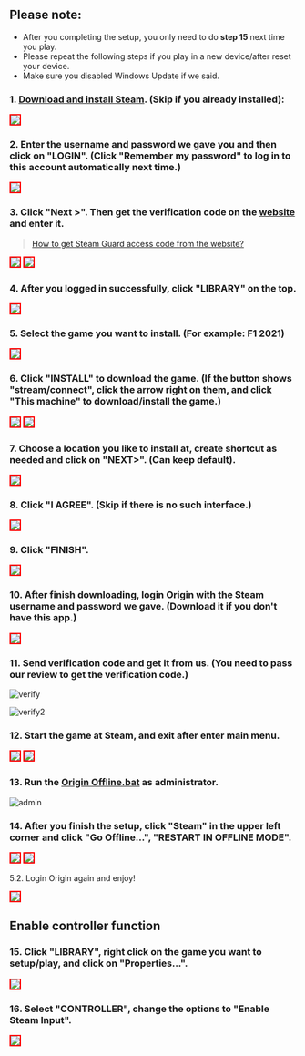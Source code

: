 ## Please note:
* After you completing the setup, you only need to do **step 15** next time you play.
* Please repeat the following steps if you play in a new device/after reset your device.
* Make sure you disabled Windows Update if we said.

### 1. [Download and install Steam](https://store.steampowered.com/about/). (Skip if you already installed):

<img src="https://user-images.githubusercontent.com/91774682/135745721-68d77853-dcd6-4af9-9022-68fd87ce83e3.jpg" style="border: 2px solid red" />


### 2. Enter the username and password we gave you and then click on "**LOGIN**". (Click "**Remember my password**" to log in to this account automatically next time.)

<img src="https://user-images.githubusercontent.com/91774682/135746372-c50e3052-db32-48d0-9278-fa797d9d1034.jpg" style="border: 2px solid red" />

### 3. Click "**Next >**". Then get the verification code on the [website](https://cyberspace.cyou) and enter it.

> [How to get Steam Guard access code from the website?](https://cutt.ly/dEXhDw8)

<img src="https://user-images.githubusercontent.com/91774682/135746485-c171ef77-d583-4c72-87e8-6573b8cb23aa.jpg" style="border: 2px solid red" />

<img src="https://user-images.githubusercontent.com/91774682/135746487-421ed157-2192-49e0-9b64-7670737efbcf.jpg" style="border: 2px solid red" />

### 4. After you logged in successfully, click "**LIBRARY**" on the top.

 <img src="https://user-images.githubusercontent.com/91774682/135746879-888520a8-a73a-4293-b1bc-8e55963eb131.jpg" style="border: 2px solid red" />

### 5. Select the game you want to install. (For example: F1 2021)

 <img src="https://user-images.githubusercontent.com/91774682/135747116-4d8c908c-b079-423d-bf58-170000da31c0.jpg" style="border: 2px solid red" />

### 6. Click "**INSTALL**" to download the game. (If the button shows "**stream/connect**", click the arrow right on them, and click "**This machine**" to download/install the game.)

 <img src="https://user-images.githubusercontent.com/91774682/135747351-40eb7a3e-bf64-4a9f-94ca-e2dc14da586b.jpg" style="border: 2px solid red" />
 
 <img src="https://user-images.githubusercontent.com/91774682/135747353-b9d970e0-038f-4d8f-94a6-71c0cfd21eff.jpg" style="border: 2px solid red" />

### 7. Choose a location you like to install at, create shortcut as needed and click on "NEXT>". (Can keep default).

 <img src="https://user-images.githubusercontent.com/91774682/135748741-792bb820-51fc-407a-bcc8-6b8b7057b309.jpg" style="border: 2px solid red" />

### 8. Click "**I AGREE**". (Skip if there is no such interface.)

 <img src="https://user-images.githubusercontent.com/91774682/135748869-744f9f70-748c-46f3-b0a5-fb3673fe1295.jpg" style="border: 2px solid red" />

### 9. Click "**FINISH**".

 <img src="https://user-images.githubusercontent.com/91774682/135748907-cf4a5de7-8d74-40f3-a1f0-b2a453982bc1.jpg" style="border: 2px solid red" />
 
### 10.  After finish downloading, login Origin with the Steam username and password we gave. (Download it if you don't have this app.)

<img src="https://user-images.githubusercontent.com/91774682/144553412-8b7c1930-6d59-495b-862a-f257482c7bfb.jpg" style="border: 2px solid red" />

### 11. Send verification code and get it from us. (You need to pass our review to get the verification code.)

![verify](https://user-images.githubusercontent.com/91774682/148103916-083b3dd2-9f04-4874-82c9-d4689eade245.jpg)

![verify2](https://user-images.githubusercontent.com/91774682/148103973-640b29ad-f5bc-406d-b31d-f253f96d8ef7.jpg)

### 12. Start the game at Steam, and exit after enter main menu.

<img src="https://user-images.githubusercontent.com/91774682/144553401-47d992f0-301c-463a-ac8d-73a91c19145d.jpg" style="border: 2px solid red" />

<img src="https://user-images.githubusercontent.com/91774682/144553406-7c2c450b-d272-49f3-b051-72349cfeb899.jpg" style="border: 2px solid red" />

### 13. Run the [Origin Offline.bat](https://cutt.ly/RYZiTmj) as administrator.

![admin](https://user-images.githubusercontent.com/91774682/148103877-9ed70ecc-0492-420e-8c68-9a8695ca8c81.jpg)

### 14. After you finish the setup, click "Steam" in the upper left corner and click "Go Offline...", "**RESTART IN OFFLINE MODE**".

<img src="https://user-images.githubusercontent.com/91774682/135750380-1a61c6f1-e1b0-425d-9507-5fd60f13b439.jpg" style="border: 2px solid red" />

<img src="https://user-images.githubusercontent.com/91774682/135750464-f6ae2666-4317-4eb4-baa8-80162d78021a.jpg" style="border: 2px solid red" />

5.2. Login Origin again and enjoy!

<img src="https://user-images.githubusercontent.com/91774682/144553410-fb4b4635-2aec-4b15-8e5e-5bce4cf6bd2b.jpg" style="border: 2px solid red" />

## Enable controller function

### 15. Click "**LIBRARY**", right click on the game you want to setup/play, and click on "**Properties...**".

<img src="https://user-images.githubusercontent.com/91774682/135749352-1903f1f8-1542-427c-86f2-58459f36b33e.jpg" style="border: 2px solid red" />

### 16. Select "**CONTROLLER**", change the options to "**Enable Steam Input**".

<img src="https://user-images.githubusercontent.com/91774682/135759643-178b6bf3-4baa-4400-b498-11059775055c.jpg" style="border: 2px solid red" />

